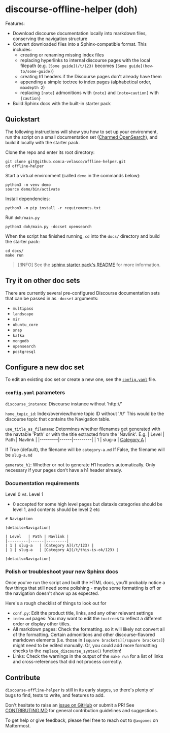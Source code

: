 # discourse-offline-helper (doh)

Features:
* Download discourse documentation locally into markdown files, conserving the navigation structure
* Convert downloaded files into a Sphinx-compatible format. This includes:
  * creating or renaming missing index files
  * replacing hyperlinks to internal discourse pages with the local filepath (e.g. `[Some guide](/t/123)` becomes `[Some guide](how-to/some-guide)`)
  * creating h1 headers if the Discourse pages don't already have them
  * appending a simple toctree to index pages (alphabetical order, `maxdepth 2`)
  * replacing `[note]` admonitions with `{note}` and `[note=caution]` with `{caution}`
* Build Sphinx docs with the built-in starter pack

## Quickstart

The following instructions will show you how to set up your environment, run the script on a small documentation set ([Charmed OpenSearch](https://charmhub.io/opensearch)), and build it locally with the starter pack.

Clone the repo and enter its root directory:
```
git clone git@github.com:a-velasco/offline-helper.git
cd offline-helper
```

Start a virtual environment (called `demo` in the commands below):
```
python3 -m venv demo
source demo/bin/activate
```

Install dependencies:
```
python3 -m pip install -r requirements.txt
```

Run `doh/main.py`
```
python3 doh/main.py -docset opensearch
```

When the script has finished running, `cd` into the `docs/` directory and build the starter pack:
```
cd docs/
make run
```
>[!INFO]
> See the [sphinx starter pack's README](https://github.com/canonical/sphinx-docs-starter-pack/blob/main/README.rst) for more information.

## Try it on other doc sets

There are currently several pre-configured Discourse documentation sets that can be passed in as `-docset` arguments:
* `multipass`
* `landscape`
* `mir`
* `ubuntu_core`
* `snap`
* `kafka`
* `mongodb`
* `opensearch`
* `postgresql`

## Configure a new doc set 

To edit an existing doc set or create a new one, see the [`config.yaml`](doh/config.yaml) file.

### `config.yaml` parameters

`discourse_instance`: Discourse instance without 'http://'

`home_topic_id`: Index/overview/home topic ID without '/t/'
This would be the discourse topic that contains the Navigation table.

`use_title_as_filename`: Determines whether filenames get generated with the navtable 'Path' or with the title extracted from the 'Navlink'.
E.g. 
| Level   | Path | Navlink |
|---------|------|---------|
| 1 | slug-a   | [Category A](/t/123) |

If True (default), the filename will be `category-a.md`
If False, the filename will be `slug-a.md`

`generate_h1`: Whether or not to generate H1 headers automatically. Only necessary if your pages don't have a h1 header already.

### Documentation requirements
Level 0 vs. Level 1
- 0 accepted for some high level pages but diataxis categories should be level 1, and contents should be level 2 etc

```
# Navigation

[details=Navigation]

| Level   | Path | Navlink |
|---------|------|---------|
| 1 | slug-a   | [Category A](/t/123) |
| 1 | slug-a   | [Category A](/t/this-is-ok/123) |

[details=Navigation]
```
### Polish or troubleshoot your new Sphinx docs

Once you've run the script and built the HTML docs, you'll probably notice a few things that still need some polishing - maybe some formatting is off or the navigation doesn't show up as expected.

Here's a rough checklist of things to look out for
* `conf.py`: Edit the product title, links, and any other relevant settings
* `index.md` pages: You may want to edit the `toctree`s to reflect a different order or display other titles.
* All markdown pages: Check the formatting.  so it will likely not convert all of the formatting. Certain admonitions and other discourse-flavored markdown elements (i.e. those in `[square brackets][/square brackets]`) might need to be edited manually. Or, you could add more formatting checks to the [`replace_discourse_syntax()`](https://github.com/s-makin/discourse-offline-helper/blob/2d9b233fac16bf1045d07ea008cfe3e8e4b65c5d/doh/sphinx_handler.py#L42) function!
* Links: Check the warnings in the output of the `make run` for a list of links and cross-references that did not process correctly. 

## Contribute

`discourse-offline-helper` is still in its early stages, so there's plenty of bugs to find, tests to write, and features to add.

Don't hesitate to raise an [issue on GitHub](https://github.com/s-makin/discourse-offline-helper/issues) or submit a PR! See [CONTRIBUTING.MD](CONTRIBUTING.md) for general contribution guidelines and suggestions. 

To get help or give feedback, please feel free to reach out to `@avgomes` on Mattermost. 